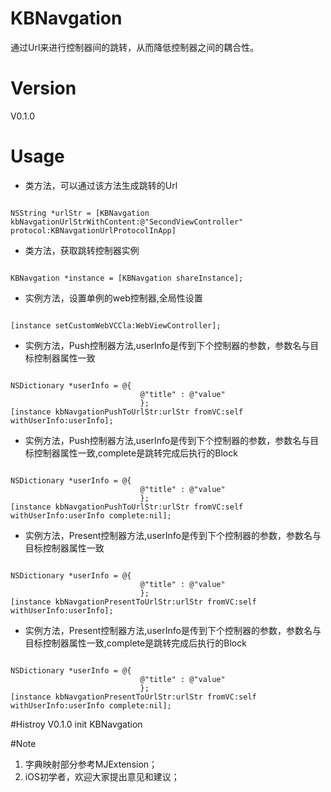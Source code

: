 # KBNavgation
通过Url来进行控制器间的跳转，从而降低控制器之间的耦合性。

# Version
V0.1.0

# Usage
* 类方法，可以通过该方法生成跳转的Url

<pre><code>
NSString *urlStr = [KBNavgation kbNavgationUrlStrWithContent:@"SecondViewController" protocol:KBNavgationUrlProtocolInApp]
</code></pre>

* 类方法，获取跳转控制器实例

<pre><code>
KBNavgation *instance = [KBNavgation shareInstance];
</code></pre>

* 实例方法，设置单例的web控制器,全局性设置

<pre><code>
[instance setCustomWebVCCla:WebViewController];
</code></pre>

* 实例方法，Push控制器方法,userInfo是传到下个控制器的参数，参数名与目标控制器属性一致

<pre><code>
NSDictionary *userInfo = @{
                             @"title" : @"value"
                             };
[instance kbNavgationPushToUrlStr:urlStr fromVC:self withUserInfo:userInfo];
</pre></code>

* 实例方法，Push控制器方法,userInfo是传到下个控制器的参数，参数名与目标控制器属性一致,complete是跳转完成后执行的Block

<pre><code>
NSDictionary *userInfo = @{
                             @"title" : @"value"
                             };
[instance kbNavgationPushToUrlStr:urlStr fromVC:self withUserInfo:userInfo complete:nil];
</pre></code>

* 实例方法，Present控制器方法,userInfo是传到下个控制器的参数，参数名与目标控制器属性一致

<pre><code>
NSDictionary *userInfo = @{
                             @"title" : @"value"
                             };
[instance kbNavgationPresentToUrlStr:urlStr fromVC:self withUserInfo:userInfo];
</pre></code>

* 实例方法，Present控制器方法,userInfo是传到下个控制器的参数，参数名与目标控制器属性一致,complete是跳转完成后执行的Block

<pre><code>
NSDictionary *userInfo = @{
                             @"title" : @"value"
                             };
[instance kbNavgationPresentToUrlStr:urlStr fromVC:self withUserInfo:userInfo complete:nil];
</pre></code>

#Histroy
V0.1.0 init KBNavgation

#Note
1. 字典映射部分参考MJExtension；
2. iOS初学者，欢迎大家提出意见和建议；
